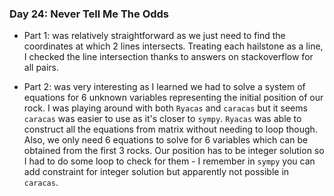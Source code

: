 ### Day 24: Never Tell Me The Odds

-   Part 1: was relatively straightforward as we just need to find the coordinates at which 2 lines intersects. Treating each hailstone as a line, I checked the line intersection thanks to answers on stackoverflow for all pairs.

-   Part 2: was very interesting as I learned we had to solve a system of equations for 6 unknown variables representing the initial position of our rock. I was playing around with both `Ryacas` and `caracas` but it seems `caracas` was easier to use as it's closer to `sympy`. `Ryacas` was able to construct all the equations from matrix without needing to loop though. Also, we only need 6 equations to solve for 6 variables which can be obtained from the first 3 rocks. Our position has to be integer solution so I had to do some loop to check for them - I remember in `sympy` you can add constraint for integer solution but apparently not possible in `caracas`.
